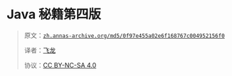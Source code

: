 # Java 秘籍第四版

> 原文：[`zh.annas-archive.org/md5/0f97e455a02e6f168767c004952156f0`](https://zh.annas-archive.org/md5/0f97e455a02e6f168767c004952156f0)
> 
> 译者：[飞龙](https://github.com/wizardforcel)
> 
> 协议：[CC BY-NC-SA 4.0](http://creativecommons.org/licenses/by-nc-sa/4.0/)